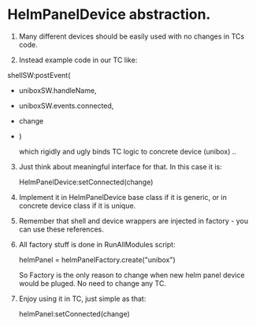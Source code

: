 HelmPanelDevice abstraction.
===========================

1. Many different devices should be easily used with no changes in TCs code.

2. Instead example code in our TC like:

  shellSW:postEvent(
-    uniboxSW.handleName, 
-    uniboxSW.events.connected, 
-    change
- )

  which rigidly and ugly binds TC logic to concrete device (unibox) ..

3. Just think about meaningful interface for that. In this case it is:

   HelmPanelDevice:setConnected(change)

4. Implement it in HelmPanelDevice base class if it is generic,  or in concrete device class if it is unique. 

5. Remember that shell and device wrappers are injected in factory - you can use these references.

6. All factory stuff is done in RunAllModules script:

   helmPanel = helmPanelFactory.create("unibox")

   So Factory is the only reason to change when new helm panel device would be pluged. 
   No need to change any TC.

7. Enjoy using it in TC, just simple as that:

   helmPanel:setConnected(change)
